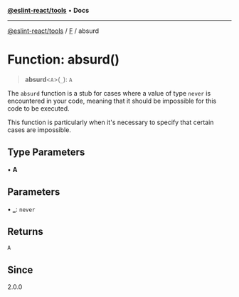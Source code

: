 [**@eslint-react/tools**](../../../README.md) • **Docs**

***

[@eslint-react/tools](../../../README.md) / [F](../README.md) / absurd

# Function: absurd()

> **absurd**\<`A`\>(`_`): `A`

The `absurd` function is a stub for cases where a value of type `never` is encountered in your code,
meaning that it should be impossible for this code to be executed.

This function is particularly when it's necessary to specify that certain cases are impossible.

## Type Parameters

• **A**

## Parameters

• **\_**: `never`

## Returns

`A`

## Since

2.0.0
